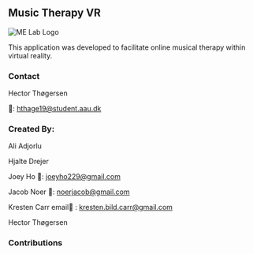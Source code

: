 ## Music Therapy VR
![ME Lab Logo](https://pbs.twimg.com/profile_images/1258294264188088320/u0UYNFzw.jpg)

This application was developed to facilitate online musical therapy within virtual reality. 

### Contact
Hector Thøgersen

:email:: hthage19@student.aau.dk

### Created By:
Ali Adjorlu

Hjalte Drejer

Joey Ho 📧: joeyho229@gmail.com

Jacob Noer 📧: noerjacob@gmail.com

Kresten Carr
email📧 : kresten.bild.carr@gmail.com

Hector Thøgersen

### Contributions
